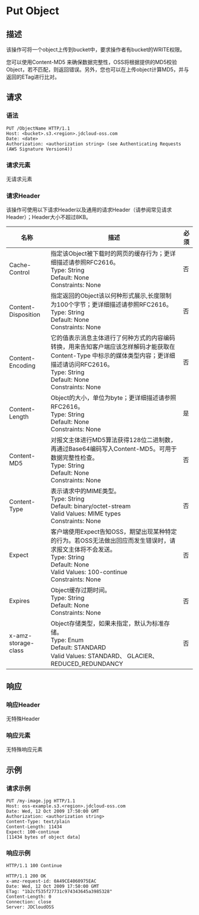 # Put Object

## 描述
该操作可将一个object上传到bucket中，要求操作者有bucket的WRITE权限。

您可以使用Content-MD5 来确保数据完整性，OSS将根据提供的MD5校验Object，若不匹配，则返回错误。另外，您也可以在上传object计算MD5，并与返回的ETag进行比对。

## 请求
### 语法
```
PUT /ObjectName HTTP/1.1
Host: <bucket>.s3.<region>.jdcloud-oss.com
Date: <date>
Authorization: <authorization string> (see Authenticating Requests (AWS Signature Version4))
```

### 请求元素
无请求元素

### 请求Header
该操作可使用以下请求Header以及通用的请求Header（请参阅常见请求Header）；Header大小不超过8KB。

名称|描述|必须
---|---|---
Cache-Control|指定该Object被下载时的网页的缓存行为；更详细描述请参照RFC2616。<br>Type: String<br>Default: None<br>Constraints: None|否
Content-Disposition|指定返回的Object该以何种形式展示,长度限制为100个字节；更详细描述请参照RFC2616。<br>Type: String<br>Default: None<br>Constraints: None|否
Content-Encoding|它的值表示消息主体进行了何种方式的内容编码转换，用来告知客户端应该怎样解码才能获取在 Content-Type 中标示的媒体类型内容；更详细描述请访问RFC2616。<br>Type: String<br>Default: None<br>Constraints: None|否
Content-Length|Object的大小，单位为byte；更详细描述请参照RFC2616。<br>Type: String<br>Default: None<br>Constraints: None|是
Content-MD5|对报文主体进行MD5算法获得128位二进制数，再通过Base64编码写入Content-MD5。可用于数据完整性检查。<br>Type: String<br>Default: None<br>Constraints: None|否
Content-Type|表示请求中的MIME类型。<br>Type: String<br>Default: binary/octet-stream<br>Valid Values: MIME types<br>Constraints: None|否
Expect|客户端使用Expect告知OSS，期望出现某种特定的行为。若OSS无法做出回应而发生错误时，请求报文主体将不会发送。<br>Type: String<br>Default: None<br>Valid Values: 100-continue<br>Constraints: None|否
Expires|Object缓存过期时间。<br>Type: String<br>Default: None<br>Constraints: None|否
x-amz-storage-class| Object存储类型，如果未指定，默认为标准存储。<br>Type: Enum<br>Default: STANDARD<br>Valid Values: STANDARD、 GLACIER、REDUCED_REDUNDANCY  |否

## 响应
### 响应Header
无特殊Header

### 响应元素
无特殊响应元素

## 示例
### 请求示例
```
PUT /my-image.jpg HTTP/1.1
Host: oss-example.s3.<region>.jdcloud-oss.com 
Date: Wed, 12 Oct 2009 17:50:00 GMT
Authorization: <authorization string>
Content-Type: text/plain
Content-Length: 11434
Expect: 100-continue
[11434 bytes of object data]
```
### 响应示例
```
HTTP/1.1 100 Continue

HTTP/1.1 200 OK
x-amz-request-id: 0A49CE4060975EAC
Date: Wed, 12 Oct 2009 17:50:00 GMT
ETag: "1b2cf535f27731c974343645a3985328"
Content-Length: 0
Connection: close
Server: JDCloudOSS
```

